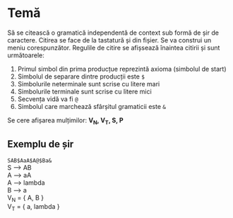 # Temă
Să se citească o gramatică independentă de context sub formă de șir de caractere. Citirea se face de la tastatură și din fișier. Se va construi un meniu corespunzător. Regulile de citire se afișsează înaintea citirii și sunt următoarele:
1. Primul simbol din prima producțue reprezintă axioma (simbolul de start)
2. Simbolul de separare dintre producții este `$`
3. Simbolurile neterminale sunt scrise cu litere mari
4. Simbolurile terminale sunt scrise cu litere mici
5. Secvența vidă va fi `@`
6. Simbolul care marchează sfârșitul gramaticii este `&`

Se cere afișarea mulțimilor: <b>V<sub>N</sub>, V<sub>T</sub>, S, P</b>
## Exemplu de șir
`SAB$AaA$A@$Ba&` <br/>
S --> AB <br/>
A --> aA <br/>
A --> lambda <br/>
B --> a <br/>
V<sub>N</sub> = { A, B } <br/>
V<sub>T</sub> = { a, lambda } <br/>
